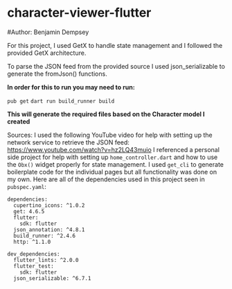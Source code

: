# character-viewer-flutter
#Author: Benjamin Dempsey

For this project, I used GetX to handle state management and I followed the provided GetX architecture.

To parse the JSON feed from the provided source I used json_serializable to generate the fromJson() functions.

**In order for this to run you may need to run:**

`pub get`
`dart run build_runner build`

**This will generate the required files based on the Character model I created**


Sources: 
I used the following YouTube video for help with setting up the network service to retrieve the JSON feed: https://www.youtube.com/watch?v=hz2LQ43muio
I referenced a personal side project for help with setting up `home_controller.dart` and how to use the `Obx()` widget properly for state management.
I used `get_cli` to generate boilerplate code for the individual pages but all functionality was done on my own.
Here are all of the dependencies used in this project seen in `pubspec.yaml`:
```
dependencies: 
  cupertino_icons: ^1.0.2
  get: 4.6.5
  flutter: 
    sdk: flutter
  json_annotation: ^4.8.1
  build_runner: ^2.4.6
  http: ^1.1.0

dev_dependencies: 
  flutter_lints: ^2.0.0
  flutter_test: 
    sdk: flutter
  json_serializable: ^6.7.1
```
